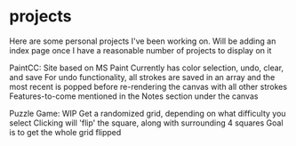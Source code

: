 # projects

Here are some personal projects I've been working on.
Will be adding an index page once I have a reasonable number of projects to display on it

PaintCC:
Site based on MS Paint
Currently has color selection, undo, clear, and save
For undo functionality, all strokes are saved in an array and the most recent is popped before re-rendering the canvas with all other strokes
Features-to-come mentioned in the Notes section under the canvas

Puzzle Game:
WIP
Get a randomized grid, depending on what difficulty you select
Clicking will 'flip' the square, along with surrounding 4 squares
Goal is to get the whole grid flipped
